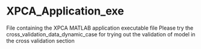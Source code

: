 # XPCA_Application_exe
File containing the XPCA MATLAB application executable file
Please try the cross_validation_data_dynamic_case for trying out the validation of model in the cross validation section
